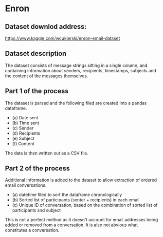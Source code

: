 # Enron

## Dataset downlod address:
https://www.kaggle.com/wcukierski/enron-email-dataset

## Dataset description
The dataset consists of message strings sitting in a single column, and containing
information about senders, recipients, timestamps, subjects and the content of the
messages themselves.

## Part 1 of the process
The dataset is parsed and the following filed are created into a pandas dataframe.

- (a) Date sent
- (b) Time sent
- (c) Sender
- (d) Recipients
- (e) Subject
- (f) Content

The data is then written out as a CSV file.

## Part 2 of the process

Additional information is added to the dataset to allow extraction of ordered email conversations.

- (a) datetime filed to sort the dataframe chronologically
- (b) Sorted list of participants (senter + recipients) in each email
- (c) Unique ID of conversation, based on the combination of sorted list of participants and subject

This is not a perfect method as it doesn't account for email addresses being added or removed from a conversation. 
It is also not abvious what constitutes a conversation.

